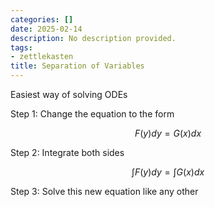 ```yaml
---
categories: []
date: 2025-02-14
description: No description provided.
tags:
- zettlekasten
title: Separation of Variables
---
```


Easiest way of solving ODEs

Step 1: Change the equation to the form

$$F(y)dy = G(x)dx$$

Step 2: Integrate both sides

$$\int F(y)dy = \int G(x)dx$$

Step 3: Solve this new equation like any other